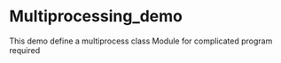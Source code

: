 # Multiprocessing_demo
This demo define a multiprocess class Module for complicated program required
